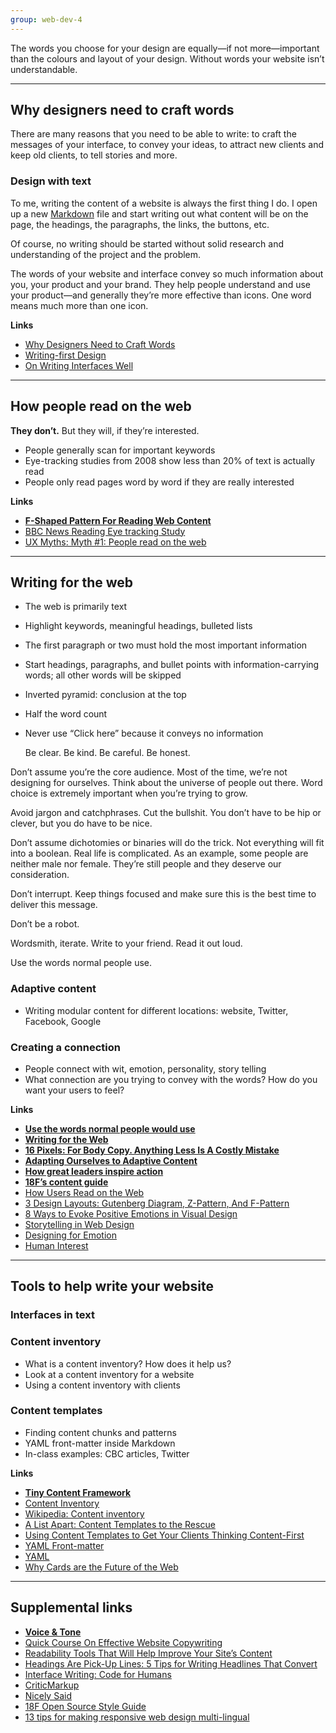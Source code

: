 ```yaml
---
group: web-dev-4
---
```


The words you choose for your design are equally—if not more—important than the colours and layout of your design. Without words your website isn’t understandable.

---

## Why designers need to craft words

There are many reasons that you need to be able to write: to craft the messages of your interface, to convey your ideas, to attract new clients and keep old clients, to tell stories and more.

### Design with text

To me, writing the content of a website is always the first thing I do. I open up a new [Markdown](/topics/markdown/) file and start writing out what content will be on the page, the headings, the paragraphs, the links, the buttons, etc.

Of course, no writing should be started without solid research and understanding of the project and the problem.

The words of your website and interface convey so much information about you, your product and your brand. They help people understand and use your product—and generally they’re more effective than icons. One word means much more than one icon.

**Links**

- [Why Designers Need to Craft Words](http://drt.fm/jeffrey-zeldman/)
- [Writing-first Design](https://signalvnoise.com/posts/3801-writing-first-design)
- [On Writing Interfaces Well](https://signalvnoise.com/posts/3633-on-writing-interfaces-well)

---

## How people read on the web

**They don’t.** But they will, if they’re interested.

- People generally scan for important keywords
- Eye-tracking studies from 2008 show less than 20% of text is actually read
- People only read pages word by word if they are really interested

**Links**

- **[F-Shaped Pattern For Reading Web Content](http://www.nngroup.com/articles/f-shaped-pattern-reading-web-content/)**
- [BBC News Reading Eye tracking Study](http://www.youtube.com/watch?v=O6DRl6tTjCU)
- [UX Myths: Myth #1: People read on the web](http://uxmyths.com/post/647473628/myth-people-read-on-the-web)

---

## Writing for the web

- The web is primarily text
- Highlight keywords, meaningful headings, bulleted lists
- The first paragraph or two must hold the most important information
- Start headings, paragraphs, and bullet points with information-carrying words; all other words will be skipped
- Inverted pyramid: conclusion at the top
- Half the word count
- Never use “Click here” because it conveys no information


    Be clear.
    Be kind.
    Be careful.
    Be honest.

Don’t assume you’re the core audience. Most of the time, we’re not designing for ourselves. Think about the universe of people out there. Word choice is extremely important when you’re trying to grow.

Avoid jargon and catchphrases. Cut the bullshit. You don’t have to be hip or clever, but you do have to be nice.

Don’t assume dichotomies or binaries will do the trick. Not everything will fit into a boolean. Real life is complicated. As an example, some people are neither male nor female. They’re still people and they deserve our consideration.

Don’t interrupt. Keep things focused and make sure this is the best time to deliver this message.

Don’t be a robot.


Wordsmith, iterate.
Write to your friend.
Read it out loud.

Use the words normal people use.

### Adaptive content

- Writing modular content for different locations: website, Twitter, Facebook, Google

### Creating a connection

- People connect with wit, emotion, personality, story telling
- What connection are you trying to convey with the words? How do you want your users to feel?

**Links**

- **[Use the words normal people would use](http://gilest.org/normal-words.html)**
- **[Writing for the Web](http://www.usability.gov/how-to-and-tools/methods/writing-for-the-web.html)**
- **[16 Pixels: For Body Copy. Anything Less Is A Costly Mistake](http://www.smashingmagazine.com/2011/10/07/16-pixels-body-copy-anything-less-costly-mistake/)**
- **[Adapting Ourselves to Adaptive Content](http://karenmcgrane.com/2012/09/04/adapting-ourselves-to-adaptive-content-video-slides-and-transcript-oh-my/)**
- **[How great leaders inspire action](http://www.ted.com/talks/simon_sinek_how_great_leaders_inspire_action.html)**
- **[18F’s content guide](https://pages.18f.gov/content-guide/)**
- [How Users Read on the Web](http://www.nngroup.com/articles/how-users-read-on-the-web/)
- [3 Design Layouts: Gutenberg Diagram, Z-Pattern, And F-Pattern](http://www.vanseodesign.com/web-design/3-design-layouts/)
- [8 Ways to Evoke Positive Emotions in Visual Design](http://www.sitepoint.com/8-ways-evoke-positive-emotions-visual-design/)
- [Storytelling in Web Design](http://webstandardssherpa.com/reviews/storytelling-in-web-design/)
- [Designing for Emotion](http://www.abookapart.com/products/designing-for-emotion)
- [Human Interest](http://trentwalton.com/2013/08/12/human-interest/)

---

## Tools to help write your website

### Interfaces in text

### Content inventory

- What is a content inventory? How does it help us?
- Look at a content inventory for a website
- Using a content inventory with clients

### Content templates

- Finding content chunks and patterns
- YAML front-matter inside Markdown
- In-class examples: CBC articles, Twitter

**Links**

- **[Tiny Content Framework](https://gist.github.com/nicoleslaw/2155621)**
- [Content Inventory](http://www.usability.gov/how-to-and-tools/methods/content-inventory.html)
- [Wikipedia: Content inventory](http://en.wikipedia.org/wiki/Content_inventory)
- [A List Apart: Content Templates to the Rescue](http://alistapart.com/article/content-templates-to-the-rescue)
- [Using Content Templates to Get Your Clients Thinking Content-First](http://webdesign.tutsplus.com/articles/workflow/using-content-templates-to-get-your-clients-thinking-content-first/)
- [YAML Front-matter](http://jekyllrb.com/docs/frontmatter/)
- [YAML](http://en.wikipedia.org/wiki/YAML)
- [Why Cards are the Future of the Web](http://insideintercom.io/why-cards-are-the-future-of-the-web/)

---

## Supplemental links

- **[Voice & Tone](http://voiceandtone.com/)**
- [Quick Course On Effective Website Copywriting](http://www.smashingmagazine.com/2012/05/quick-course-on-effective-website-copywriting/)
- [Readability Tools That Will Help Improve Your Site’s Content](http://sixrevisions.com/tools/readability/)
- [Headings Are Pick-Up Lines: 5 Tips for Writing Headlines That Convert](http://www.nngroup.com/articles/headings-pickup-lines/)
- [Interface Writing: Code for Humans](http://nicolefenton.com/interface-writing/)
- [CriticMarkup](http://criticmarkup.com/)
- [Nicely Said](http://www.nicelysaid.co/)
- [18F Open Source Style Guide](https://pages.18f.gov/open-source-guide/)
- [13 tips for making responsive web design multi-lingual](http://responsivenews.co.uk/post/123104512468/13-tips-for-making-responsive-web-design)
